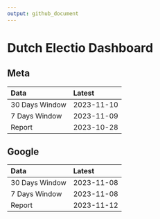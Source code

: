 ```yaml
---
output: github_document
---
```


# Dutch Electio Dashboard



## Meta


|Data           |Latest     |
|:--------------|:----------|
|30 Days Window |2023-11-10 |
|7 Days Window  |2023-11-09 |
|Report         |2023-10-28 |

## Google


|Data           |Latest     |
|:--------------|:----------|
|30 Days Window |2023-11-08 |
|7 Days Window  |2023-11-08 |
|Report         |2023-11-12 |
